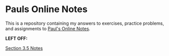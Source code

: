 # Pauls Online Notes

This is a repository containing my answers to exercises, practice problems, and
assignments to [Paul's Online Notes](https://tutorial.math.lamar.edu/).

**LEFT OFF:**

[Section 3.5 Notes](https://tutorial.math.lamar.edu/Classes/Alg/GraphFunctions.aspx)

